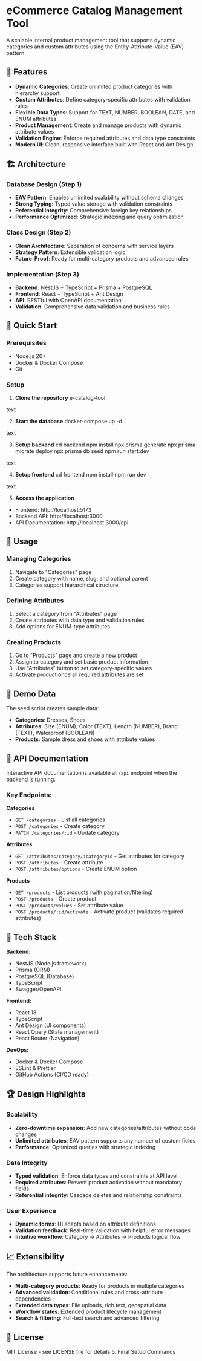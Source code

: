 # eCommerce Catalog Management Tool

A scalable internal product management tool that supports dynamic categories and custom attributes using the Entity-Attribute-Value (EAV) pattern.

## 🎯 Features

- **Dynamic Categories**: Create unlimited product categories with hierarchy support
- **Custom Attributes**: Define category-specific attributes with validation rules
- **Flexible Data Types**: Support for TEXT, NUMBER, BOOLEAN, DATE, and ENUM attributes  
- **Product Management**: Create and manage products with dynamic attribute values
- **Validation Engine**: Enforce required attributes and data type constraints
- **Modern UI**: Clean, responsive interface built with React and Ant Design

## 🏗️ Architecture

### Database Design (Step 1)
- **EAV Pattern**: Enables unlimited scalability without schema changes
- **Strong Typing**: Typed value storage with validation constraints
- **Referential Integrity**: Comprehensive foreign key relationships
- **Performance Optimized**: Strategic indexing and query optimization

### Class Design (Step 2)  
- **Clean Architecture**: Separation of concerns with service layers
- **Strategy Pattern**: Extensible validation logic
- **Future-Proof**: Ready for multi-category products and advanced rules

### Implementation (Step 3)
- **Backend**: NestJS + TypeScript + Prisma + PostgreSQL
- **Frontend**: React + TypeScript + Ant Design
- **API**: RESTful with OpenAPI documentation
- **Validation**: Comprehensive data validation and business rules

## 🚀 Quick Start

### Prerequisites
- Node.js 20+
- Docker & Docker Compose
- Git

### Setup

1. **Clone the repository**
e-catalog-tool

text

2. **Start the database**
docker-compose up -d

text

3. **Setup backend**
cd backend
npm install
npx prisma generate
npx prisma migrate deploy
npx prisma db seed
npm run start:dev

text

4. **Setup frontend**
cd frontend
npm install
npm run dev

text

5. **Access the application**
- Frontend: http://localhost:5173
- Backend API: http://localhost:3000
- API Documentation: http://localhost:3000/api

## 📖 Usage

### Managing Categories
1. Navigate to "Categories" page
2. Create category with name, slug, and optional parent
3. Categories support hierarchical structure

### Defining Attributes
1. Select a category from "Attributes" page
2. Create attributes with data type and validation rules
3. Add options for ENUM-type attributes

### Creating Products
1. Go to "Products" page and create a new product
2. Assign to category and set basic product information
3. Use "Attributes" button to set category-specific values
4. Activate product once all required attributes are set

## 🎨 Demo Data

The seed script creates sample data:
- **Categories**: Dresses, Shoes
- **Attributes**: Size (ENUM), Color (TEXT), Length (NUMBER), Brand (TEXT), Waterproof (BOOLEAN)
- **Products**: Sample dress and shoes with attribute values

## 🧪 API Documentation

Interactive API documentation is available at `/api` endpoint when the backend is running.

### Key Endpoints:

**Categories**
- `GET /categories` - List all categories
- `POST /categories` - Create category
- `PATCH /categories/:id` - Update category

**Attributes**  
- `GET /attributes/category/:categoryId` - Get attributes for category
- `POST /attributes` - Create attribute
- `POST /attributes/options` - Create ENUM option

**Products**
- `GET /products` - List products (with pagination/filtering)
- `POST /products` - Create product  
- `POST /products/values` - Set attribute value
- `POST /products/:id/activate` - Activate product (validates required attributes)

## 🔧 Tech Stack

**Backend:**
- NestJS (Node.js framework)
- Prisma (ORM) 
- PostgreSQL (Database)
- TypeScript
- Swagger/OpenAPI

**Frontend:**
- React 18
- TypeScript
- Ant Design (UI components)
- React Query (State management)
- React Router (Navigation)

**DevOps:**
- Docker & Docker Compose
- ESLint & Prettier
- GitHub Actions (CI/CD ready)

## 🏆 Design Highlights

### Scalability
- **Zero-downtime expansion**: Add new categories/attributes without code changes
- **Unlimited attributes**: EAV pattern supports any number of custom fields
- **Performance**: Optimized queries with strategic indexing

### Data Integrity
- **Typed validation**: Enforce data types and constraints at API level
- **Required attributes**: Prevent product activation without mandatory fields
- **Referential integrity**: Cascade deletes and relationship constraints

### User Experience  
- **Dynamic forms**: UI adapts based on attribute definitions
- **Validation feedback**: Real-time validation with helpful error messages
- **Intuitive workflow**: Category → Attributes → Products logical flow

## 📈 Extensibility

The architecture supports future enhancements:

- **Multi-category products**: Ready for products in multiple categories
- **Advanced validation**: Conditional rules and cross-attribute dependencies  
- **Extended data types**: File uploads, rich text, geospatial data
- **Workflow states**: Extended product lifecycle management
- **Search & filtering**: Full-text search and advanced filtering

## 📝 License

MIT License - see LICENSE file for details
5. Final Setup Commands